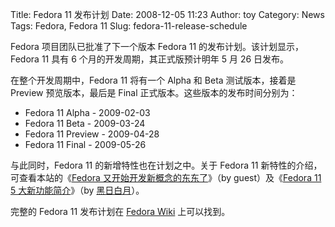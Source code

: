 Title: Fedora 11 发布计划
Date: 2008-12-05 11:23
Author: toy
Category: News
Tags: Fedora, Fedora 11
Slug: fedora-11-release-schedule

Fedora 项目团队已批准了下一个版本 Fedora 11
的发布计划。该计划显示，Fedora 11 具有 6
个月的开发周期，其正式版预计明年 5 月 26 日发布。

在整个开发周期中，Fedora 11 将有一个 Alpha 和 Beta 测试版本，接着是
Preview 预览版本，最后是 Final 正式版本。这些版本的发布时间分别为：

-   Fedora 11 Alpha - 2009-02-03
-   Fedora 11 Beta - 2009-03-24
-   Fedora 11 Preview - 2009-04-28
-   Fedora 11 Final - 2009-05-26

与此同时，Fedora 11 的新增特性也在计划之中。关于 Fedora 11
新特性的介绍，可查看本站的《[Fedora
又开始开发新概念的东东了](http://linuxtoy.org/archives/developing-new-features-for-fedora.html)》（by
guest）及《[Fedora 11 5
大新功能简介](http://linuxtoy.org/archives/fedora-11-five-new-features.html)》（by
[黑日白月](http://linuxtoy.org/archives/author/lovenemesis/)）。

完整的 Fedora 11 发布计划在 [Fedora
Wiki](https://fedoraproject.org/wiki/Releases/11/Schedule) 上可以找到。
